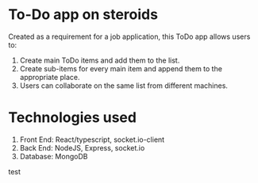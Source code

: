 # To-Do app on steroids
  Created as a requirement for a job application, this ToDo app allows users to:
  1. Create main ToDo items and add them to the list.
  2. Create sub-items for every main item and append them to the appropriate place.
  3. Users can collaborate on the same list from different machines.

# Technologies used
  1. Front End: React/typescript, socket.io-client
  2. Back End: NodeJS, Express, socket.io
  3. Database: MongoDB

test